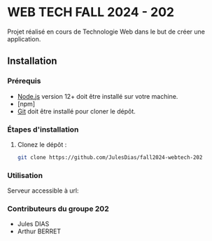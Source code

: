 # WEB TECH FALL 2024 - 202

Projet réalisé en cours de Technologie Web dans le but de créer une application.

## Installation

### Prérequis

- [Node.js](https://nodejs.org/) version 12+ doit être installé sur votre machine.
- [npm] 
- [Git](https://git-scm.com/) doit être installé pour cloner le dépôt.

### Étapes d'installation

1. Clonez le dépôt :

   ```bash
   git clone https://github.com/JulesDias/fall2024-webtech-202

### Utilisation

Serveur accessible à url:


### Contributeurs du groupe 202

- Jules DIAS
- Arthur BERRET

